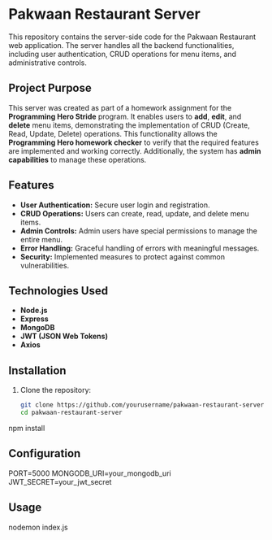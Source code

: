 # Pakwaan Restaurant Server

This repository contains the server-side code for the Pakwaan Restaurant web application. The server handles all the backend functionalities, including user authentication, CRUD operations for menu items, and administrative controls.

## **Project Purpose**

This server was created as part of a homework assignment for the **Programming Hero Stride** program. It enables users to **add**, **edit**, and **delete** menu items, demonstrating the implementation of CRUD (Create, Read, Update, Delete) operations. This functionality allows the **Programming Hero homework checker** to verify that the required features are implemented and working correctly. Additionally, the system has **admin capabilities** to manage these operations.

## **Features**

- **User Authentication:** Secure user login and registration.
- **CRUD Operations:** Users can create, read, update, and delete menu items.
- **Admin Controls:** Admin users have special permissions to manage the entire menu.
- **Error Handling:** Graceful handling of errors with meaningful messages.
- **Security:** Implemented measures to protect against common vulnerabilities.

## **Technologies Used**

- **Node.js**
- **Express**
- **MongoDB**
- **JWT (JSON Web Tokens)**
- **Axios**

## **Installation**

1. Clone the repository:
   ```sh
   git clone https://github.com/yourusername/pakwaan-restaurant-server.git
   cd pakwaan-restaurant-server
  npm install
## **Configuration**
PORT=5000
MONGODB_URI=your_mongodb_uri
JWT_SECRET=your_jwt_secret
## **Usage**
nodemon index.js

